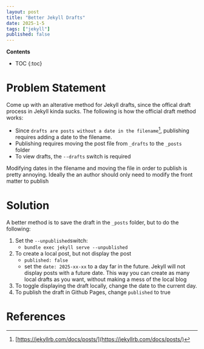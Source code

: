 ```yaml
---
layout: post
title: "Better Jekyll Drafts"
date: 2025-1-5
tags: ["jekyll"]
published: false
---
```


**Contents**
* TOC
{:toc}

# Problem Statement

Come up with an alterative method for Jekyll drafts, since the offical draft process in Jekyll kinda sucks. The following is how the official draft method works:

* Since `drafts are posts without a date in the filename`[^1], publishing requires adding a date to the filename.
* Publishing requires moving the post file from `_drafts` to the `_posts` folder
* To view drafts, the `--drafts` switch is required

Modifying dates in the filename and moving the file in order to publish is pretty annoying. Ideally the an author should only need to modify the front matter to publish

# Solution

A better method is to save the draft in the `_posts` folder, but to do the following:

1. Set the `--unpublished`switch:
    * `bundle exec jekyll serve --unpublished`
2. To create a local post, but not display the post
    * `published: false`
    * set the `date: 2025-xx-xx` to a day far in the future. Jekyll will not display posts with a future date. This way you can create as many local drafts as you want, without making a mess of the local blog
3. To toggle displaying the draft locally, change the date to the current day.
4. To publish the draft in Github Pages, change `published` to true

# References

[^1]: [https://jekyllrb.com/docs/posts/](https://jekyllrb.com/docs/posts/)